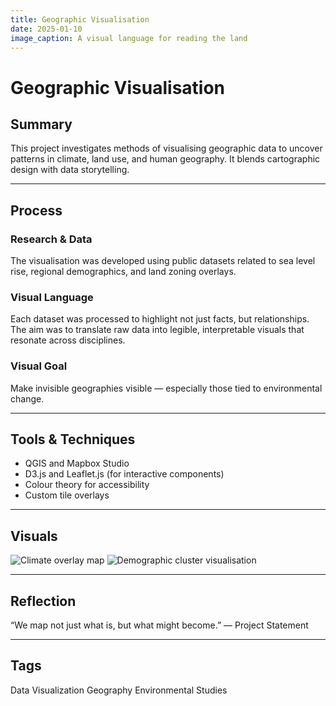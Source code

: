 ```yaml
---
title: Geographic Visualisation
date: 2025-01-10
image_caption: A visual language for reading the land
---
```


# Geographic Visualisation

## Summary

This project investigates methods of visualising geographic data to uncover patterns in climate, land use, and human geography. It blends cartographic design with data storytelling.

---

## Process

### Research & Data

The visualisation was developed using public datasets related to sea level rise, regional demographics, and land zoning overlays.

### Visual Language

Each dataset was processed to highlight not just facts, but relationships. The aim was to translate raw data into legible, interpretable visuals that resonate across disciplines.

<highlight-box>
<h3>Visual Goal</h3>
<p>Make invisible geographies visible — especially those tied to environmental change.</p>
</highlight-box>

---

## Tools & Techniques

- QGIS and Mapbox Studio
- D3.js and Leaflet.js (for interactive components)
- Colour theory for accessibility
- Custom tile overlays

---

## Visuals

<project-gallery>
  <img src="/images/geographic-visualisation/map1.jpg" alt="Climate overlay map" />
  <img src="/images/geographic-visualisation/map2.jpg" alt="Demographic cluster visualisation" />
</project-gallery>

---

## Reflection

<pullquote>
“We map not just what is, but what might become.”
<span class="attribution">— Project Statement</span>
</pullquote>

---

## Tags

<project-tags>
  <span class="project-tag">Data Visualization</span>
  <span class="project-tag">Geography</span>
  <span class="project-tag">Environmental Studies</span>
</project-tags>